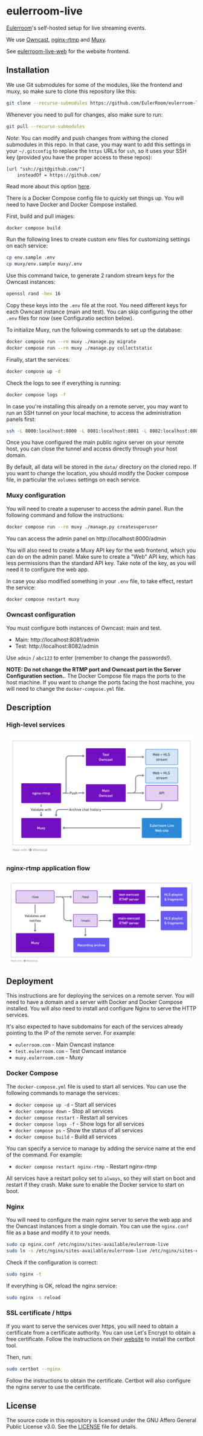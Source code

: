# eulerroom-live

[Eulerroom](https://live.eulerroom.com/)'s self-hosted setup for live streaming
events.

We use [Owncast](https://owncast.online/),
[nginx-rtmp](https://github.com/arut/nginx-rtmp-module) and
[Muxy](https://github.com/munshkr/muxy).

See [eulerroom-live-web](https://github.com/EulerRoom/eulerroom-live-web) for
the website frontend.

## Installation

We use Git submodules for some of the modules, like the frontend and muxy, so
make sure to clone this repository like this:

```bash
git clone --recurse-submodules https://github.com/EulerRoom/eulerroom-live.git
```

Whenever you need to pull for changes, also make sure to run:

```bash
git pull --recurse-submodules
```

*Note*: You can modify and push changes from withing the cloned submodules in
this repo.  In that case, you may want to add this settings in your
`~/.gitconfig` to replace the `https` URLs for `ssh`, so it uses your SSH key
(provided you have the proper access to these repos):

```
[url "ssh://git@github.com/"]
    insteadOf = https://github.com/
```

Read more about this option [here](https://git-scm.com/docs/git-config#Documentation/git-config.txt-urlltbasegtinsteadOf).

There is a Docker Compose config file to quickly set things up. You will need to
have Docker and Docker Compose installed.

First, build and pull images:

```bash
docker compose build
```

Run the following lines to create custom env files for customizing settings on
each service:

```bash
cp env.sample .env
cp muxy/env.sample muxy/.env
```

Use this command twice, to generate 2 random stream keys for the Owncast
instances:

```bash
openssl rand -hex 16
```

Copy these keys into the `.env` file at the root. You need different keys for
each Owncast instance (main and test).  You can skip configuring the other
`.env` files for now (see Configuratio section below).

To initialize Muxy, run the following commands to set up the database:

```bash
docker compose run --rm muxy ./manage.py migrate
docker compose run --rm muxy ./manage.py collectstatic
```

Finally, start the services:

```bash
docker compose up -d
```

Check the logs to see if everything is running:

```bash
docker compose logs -f
```

In case you're installing this already on a remote server, you may want to run
an SSH tunnel on your local machine, to access the administration panels first:

```bash
ssh -L 8000:localhost:8000 -L 8081:localhost:8081 -L 8082:localhost:8082 eulerroom.com
```

Once you have configured the main public nginx server on your remote host, you
can close the tunnel and access directly through your host domain.

By default, all data will be stored in the `data/` directory on the cloned repo.
If you want to change the location, you should modify the Docker compose file,
in particular the `volumes` settings on each service.

### Muxy configuration

You will need to create a superuser to access the admin panel. Run the following
command and follow the instructions:

```bash
docker compose run --rm muxy ./manage.py createsuperuser
```

You can access the admin panel on http://localhost:8000/admin

You will also need to create a Muxy API key for the web frontend, which you can
do on the admin panel. Make sure to create a "Web" API key, which has less
permissions than the standard API key.  Take note of the key, as you will need
it to configure the web app.

In case you also modified something in your `.env` file, to take effect, restart
the service:

```bash
docker compose restart muxy
```

### Owncast configuration

You must configure both instances of Owncast: main and test.

* Main: http://localhost:8081/admin
* Test: http://localhost:8082/admin

Use `admin` / `abc123` to enter (remember to change the passwords!).

**NOTE: Do not change the RTMP port and Owncast port in the Server Configuration
section.**.  The Docker Compose file maps the ports to the host machine. If you
want to change the ports facing the host machine, you will need to change the
`docker-compose.yml` file.

## Description

### High-level services

![High-level services](services.png)

### nginx-rtmp application flow

![nginx-rtmp application flow](rtmp.png)

## Deployment

This instructions are for deploying the services on a remote server. You will
need to have a domain and a server with Docker and Docker Compose installed. You
will also need to install and configure Nginx to serve the HTTP services.

It's also expected to have subdomains for each of the services already pointing
to the IP of the remote server. For example:

* `eulerroom.com` - Main Owncast instance
* `test.eulerroom.com` - Test Owncast instance
* `muxy.eulerroom.com` - Muxy

### Docker Compose

The `docker-compose.yml` file is used to start all services. You can use the
following commands to manage the services:

* `docker compose up -d` - Start all services
* `docker compose down` - Stop all services
* `docker compose restart` - Restart all services
* `docker compose logs -f` - Show logs for all services
* `docker compose ps` - Show the status of all services
* `docker compose build` - Build all services

You can specify a service to manage by adding the service name at the end of the
command. For example:

* `docker compose restart nginx-rtmp` - Restart nginx-rtmp

All services have a restart policy set to `always`, so they will start on boot
and restart if they crash.  Make sure to enable the Docker service to start on
boot.

### Nginx

You will need to configure the main nginx server to serve the web app and the
Owncast instances from a single domain. You can use the `nginx.conf` file as a
base and modify it to your needs.

```bash
sudo cp nginx.conf /etc/nginx/sites-available/eulerroom-live
sudo ln -s /etc/nginx/sites-available/eulerroom-live /etc/nginx/sites-enabled/eulerroom-live
```

Check if the configuration is correct:

```bash
sudo nginx -t
```

If everything is OK, reload the nginx service:

```bash
sudo nginx -s reload
```

### SSL certificate / https

If you want to serve the services over https, you will need to obtain a
certificate from a certificate authority. You can use Let's Encrypt to obtain a
free certificate.  Follow the instructions on their
[website](https://certbot.eff.org/) to install the certbot tool.

Then, run:

```bash
sudo certbot --nginx
```

Follow the instructions to obtain the certificate. Certbot will also configure
the nginx server to use the certificate.

## License

The source code in this repository is licensed under the GNU Affero General
Public License v3.0. See the [LICENSE](LICENSE) file for details.
